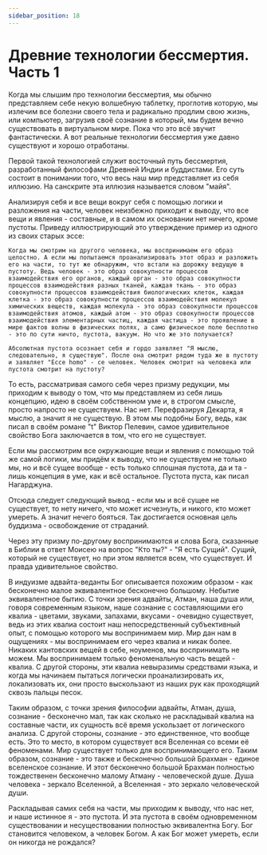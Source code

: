 ```yaml
---
sidebar_position: 18
---
```


# Древние технологии бессмертия. Часть 1

Когда мы слышим про технологии бессмертия, мы обычно представляем себе некую волшебную таблетку, проглотив которую, мы излечим все болезни своего тела и радикально продлим свою жизнь, или компьютер, загрузив своё сознание в который, мы будем вечно существовать в виртуальном мире. Пока что это всё звучит фантастически. А вот реальные технологии бессмертия уже давно существуют и хорошо отработаны.

Первой такой технологией служит восточный путь бессмертия, разработанный философами Древней Индии и буддистами. Его суть состоит в понимании того, что весь наш мир представляет из себя иллюзию. На санскрите эта иллюзия называется словом "майя".

Анализируя себя и все вещи вокруг себя с помощью логики и разложения на части, человек неизбежно приходит к выводу, что все вещи и явления - составные, и в самом их основании нет ничего, кроме пустоты. Приведу иллюстрирующий это утверждение пример из одного из своих старых эссе:

```
Когда мы смотрим на другого человека, мы воспринимаем его образ целостно. А если мы попытаемся проанализировать этот образ и разложить его на части, то тут же обнаружим, что встали на дорожку ведущую в пустоту. Ведь человек - это образ совокупности процессов взаимодействия его органов, каждый орган - это образ совокупности процессов взаимодействия разных тканей, каждая ткань - это образ совокупности процессов взаимодействия биологических клеток, каждая клетка - это образ совокупности процессов взаимодействия молекул химических веществ, каждая молекула - это образ совокупности процессов взаимодействия атомов, каждый атом - это образ совокупности процессов взаимодействия элементарных частиц, каждая частица - это проявление в мире фактов волны в физических полях, а само физическое поле бесплотно - это по сути ничто, пустота, вакуум. Но что же это получается?

Абсолютная пустота осознает себя и гордо заявляет "Я мыслю, следовательно, я существую". После она смотрит рядом туда же в пустоту и заявляет "Ecce homo" - се человек. Человек смотрит на человека или пустота смотрит на пустоту?
```

То есть, рассматривая самого себя через призму редукции, мы приходим к выводу о том, что мы представляем из себя лишь концепцию, идею в своём собственном уме и, в строгом смысле, просто напросто не существуем. Нас нет. Перефразируя Декарта, я мыслю, а значит я не существую. В этом мы подобны Богу, ведь, как писал в своём романе "t" Виктор Пелевин, самое удивительное свойство Бога заключается в том, что его не существует.

Если мы рассмотрим все окружающие вещи и явления с помощью той же самой логики, мы придём к выводу, что не существуем не только мы, но и всё сущее вообще - есть только сплошная пустота, да и та - лишь концепция в уме, как и всё остальное. Пустота пуста, как писал Нагарджуна.

Отсюда следует следующий вывод - если мы и всё сущее не существует, то нету ничего, что может исчезнуть, и никого, кто может умереть. А значит нечего бояться. Так достигается основная цель буддизма - освобождение от страданий.

Через эту призму по-другому воспринимаются и слова Бога, сказанные в Библии в ответ Моисею на вопрос "Кто ты?" - "Я есть Сущий". Сущий, который не существует, но при этом является всем, что существует. И правда удивительное свойство.

В индуизме адвайта-веданты Бог описывается похожим образом - как бесконечно малое эквивалентное бесконечно большому. Небытие эквивалентное бытию. С точки зрения адвайты, Атман, наша душа или, говоря современным языком, наше сознание с составляющими его квалиа - цветами, звуками, запахами, вкусами - очевидно существует, ведь из этих квалиа состоит наш непосредственный субъективный опыт, с помощью которого мы воспринимаем мир. Мир дан нам в ощущениях - мы воспринимаем его через квалиа и никак более. Никаких кантовских вещей в себе, ноуменов, мы воспринимать не можем. Мы воспринимаем только феноменальную часть вещей - квалиа. С другой стороны, эти квалиа невыразимы средствами языка, и когда мы начинаем пытаться логически проанализировать их, локализовать их, они просто выскользают из наших рук как проходящий сквозь пальцы песок.

Таким образом, с точки зрения философии адвайты, Атман, душа, сознание - бесконечно мал, так как сколько не раскладывай квалиа на составные части, их сущность всё время ускользает от логического анализа. С другой стороны, сознание - это единственное, что вообще есть. Это то место, в котором существует вся Вселенная со всеми её феноменами. Мир существует только для воспринимающего его. Таким образом, сознание - это также и бесконечно большой Брахман - единое вселенское сознание. И этот бесконечно большой Брахман полностью тождественен бесконечно малому Атману - человеческой душе. Душа человека - зеркало Вселенной, а Вселенная - это зеркало человеческой души.

Раскладывая самих себя на части, мы приходим к выводу, что нас нет, и наше истинное я - это пустота. И эта пустота в своём одновременном существовании и несуществовании полностью эквивалентна Богу. Бог становится человеком, а человек Богом. А как Бог может умереть, если он никогда не рождался?
